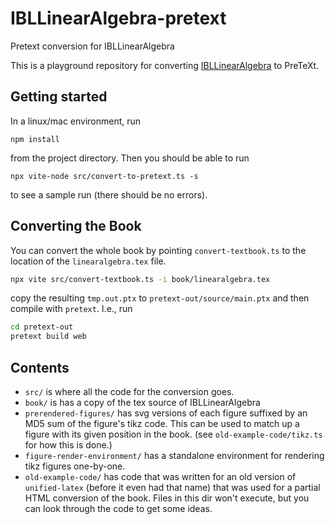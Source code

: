 # IBLLinearAlgebra-pretext

Pretext conversion for IBLLinearAlgebra

This is a playground repository for converting [IBLLinearAlgebra](https://github.com/siefkenj/IBLLinearAlgebra/) to PreTeXt.

## Getting started

In a linux/mac environment, run

```
npm install
```

from the project directory. Then you should be able to run

```
npx vite-node src/convert-to-pretext.ts -s
```

to see a sample run (there should be no errors).

## Converting the Book

You can convert the whole book by pointing `convert-textbook.ts` to the location of the `linearalgebra.tex` file.

```bash
npx vite src/convert-textbook.ts -i book/linearalgebra.tex
```

copy the resulting `tmp.out.ptx` to `pretext-out/source/main.ptx` and then compile with `pretext`. I.e., run

```bash
cd pretext-out
pretext build web
```

## Contents

-   `src/` is where all the code for the conversion goes.
-   `book/` is has a copy of the tex source of IBLLinearAlgebra
-   `prerendered-figures/` has svg versions of each figure suffixed by an MD5 sum of the figure's tikz code. This can be used to match up a figure with its given position in the book. (see `old-example-code/tikz.ts` for how this is done.)
-   `figure-render-environment/` has a standalone environment for rendering tikz figures one-by-one.
-   `old-example-code/` has code that was written for an old version of `unified-latex` (before it even had that name) that was used for a partial HTML conversion of the book. Files in this dir won't execute, but you can look through the code to get some ideas.
